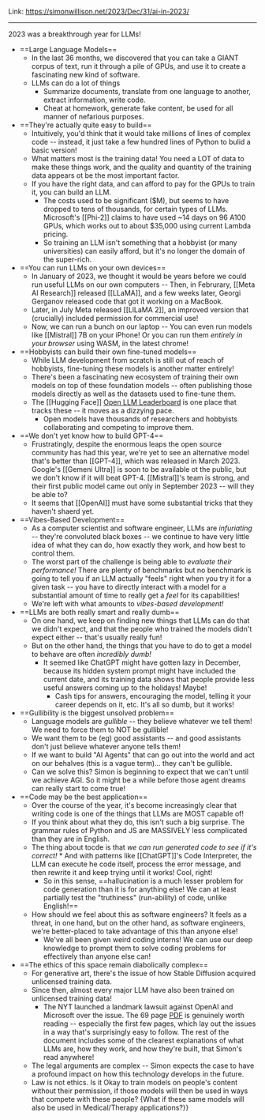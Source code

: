 Link: https://simonwillison.net/2023/Dec/31/ai-in-2023/

----
2023 was a breakthrough year for LLMs! 


- ==Large Language Models==
	- In the last 36 months, we discovered that you can take a GIANT corpus of text, run it through a pile of GPUs, and use it to create a fascinating new kind of software.
	- LLMs can do a lot of things
		- Summarize documents, translate from one language to another, extract information, write code.
		- Cheat at homework, generate fake content, be used for all manner of nefarious purposes.
- ==They're actually quite easy to build==
	- Intuitively, you'd think that it would take millions of lines of complex code -- instead, it just take a few hundred lines of Python to bulid a basic version!
	- What matters most is the training data! You need a LOT of data to make these things work, and the quality and quantity of the training data appears ot be the most important factor.
	- If you have the right data, and can afford to pay for the GPUs to train it, you can build an LLM.
		- The costs used to be significant ($M), but seems to have dropped to tens of thousands, for certain types of LLMs. Microsoft's [[Phi-2]] claims to have used ~14 days on 96 A100 GPUs, which works out to about $35,000 using current Lambda pricing.
		- So training an LLM isn't something that a hobbyist (or many universities) can easily afford, but it's no longer the domain of the super-rich.
- ==You can run LLMs on your own devices==
	- In January of 2023, we thought it would be years before we could run useful LLMs on our own computers -- Then, in Februrary, [[Meta AI Research]] released [[LLaMA]], and a few weeks later, Georgi Gerganov released code that got it working on a MacBook.
	- Later, in July Meta released [[LlLaMA 2]], an improved version that (crucially) included permission for commercial use!
	- Now, we can run a bunch on our laptop -- You can even run models like [[Mistral]] 7B on your iPhone! Or you can run them *entirely in your browser* using WASM, in the latest chrome!
- ==Hobbyists can build their own fine-tuned models==
	- While LLM development from scratch is still out of reach of hobbyists, fine-tuning these models is another matter entirely!
	- There's been a fascinating new ecosystem of training their own models on top of these foundation models -- often publishing those models directly as well as the datasets used to fine-tune them.
	- The [[Hugging Face]] [Open LLM Leaderboard](https://huggingface.co/spaces/HuggingFaceH4/open_llm_leaderboard) is one place that tracks these -- it moves as a dizzying pace. 
		- Open models have thousands of researchers and hobbyists collaborating and competing to improve them.
- ==We don't yet know how to build GPT-4==
	- Frustratingly, despite the enormous leaps the open source community has had this year, we're yet to see an alternative model that's better than [[GPT-4]], which was released in March 2023. Google's [[Gemeni Ultra]] is soon to be available ot the public, but we don't know if it will beat GPT-4. [[Mistral]]'s team is strong, and their first public model came out only in September 2023 -- will they be able to?
	- It seems that [[OpenAI]] must have some substantial tricks that they haven't shaerd yet.
- ==Vibes-Based Development==
	- As a computer scientist and software engineer, LLMs are *infuriating* -- they're convoluted black boxes -- we continue to have very little idea of what they can do, how exactly they work, and how best to control them.
	- The worst part of the challenge is being able to *evaluate their performance!* There are plenty of benchmarks but no benchmark is going to tell you if an LLM actually "feels" right when you try it for a given task -- you have to directly interact with a model for a substantial amount of time to really get a *feel* for its capabilities!
	- We're left with what amounts to *vibes-based development!*
- ==LLMs are both really smart and really dumb==
	- On one hand, we keep on finding new things that LLMs can do that we didn't expect, and that the people who trained the models didn't expect either -- that's usually really fun!
	- But on the other hand, the things that you have to do to get a model to behave are often *incredibly dumb!*
		- It seemed like ChatGPT might have gotten lazy in December, because its hidden system prompt might have included the current date, and its training data shows that people provide less useful answers coming up to the holidays! Maybe!
			- Cash tips for answers, encouraging the model, telling it your career depends on it, etc. It's all so dumb, but it works!
- ==Gullibility is the biggest unsolved problem==
	- Language models are *gullible* -- they believe whatever we tell them! We need to force them to NOT be gullible!
	- We want them to be (eg) good assistants -- and good assistants don't just believe whatever anyone tells them!
	- If we want to build "AI Agents" that can go out into the world and act on our behalves (this is a vague term)... they can't be gullible. 
	- Can we solve this? Simon is beginning to expect that we can't until we achieve AGI. So it might be a while before those agent dreams can really start to come true!
- ==Code may be the best application==
	- Over the course of the year, it's become increasingly clear that writing code is one of the things that LLMs are MOST capable of!
	- If you think about what they do, this isn't such a big surprise. The grammar rules of Python and JS are MASSIVELY less complicated than they are in English.
	- The thing about tocde is that *we can run generated code to see if it's correct!* * And with patterns like [[ChatGPT]]'s Code Interpreter, the LLM can execute he code itself, process the error message, and then rewrite it and keep trying until it works! Cool, right!
		- So in this sense, ==hallucination is a much lesser problem for code generation than it is for anything else! We can at least partially test the "truthiness" (run-ability) of code, unlike English!==
	- How should we feel about this as software engineers? It feels as a threat, in one hand, but on the other hand, as software engineers, we're better-placed to take advantage of this than anyone else!
		- We've all been given weird coding interns! We can use our deep knowledge to prompt them to solve coding problems for effectively than anyone else can!
- ==The ethics of this space remain diabolically complex==
	- For generative art, there's the issue of how Stable Diffusion acquired unlicensed training data.
	- Since then, almost every major LLM have also been trained on unlicensed training data!
		- The NYT launched a landmark lawsuit against OpenAI and Microsoft over the issue. The 69 page [PDF](https://nytco-assets.nytimes.com/2023/12/NYT_Complaint_Dec2023.pdf) is genuinely worth reading -- especially the first few pages, which lay out the issues in a way that's surprisingly easy to follow. The rest of the document includes some of the clearest explanations of what LLMs are, how they work, and how they're built, that Simon's read anywhere!
	- The legal arguments are complex -- Simon expects the case to have a profound impact on how this technology develops in the future.
	- Law is not ethics. Is it Okay to train models on people's content without their permission, if those models will then be used in ways that compete with these people? {What if these same models will also be used in Medical/Therapy applications?}}















